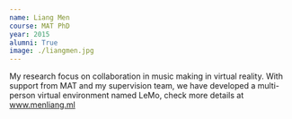 ```yaml
---
name: Liang Men
course: MAT PhD
year: 2015
alumni: True
image: ./liangmen.jpg
---
```

My research focus on collaboration in music making in virtual reality. With support from MAT and my supervision team, we have developed a multi-person virtual environment named LeMo, check more details at www.menliang.ml
